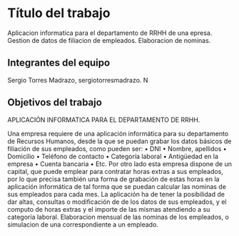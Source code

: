 # Título del trabajo

Aplicacion informatica para el departamento de RRHH de una epresa.
Gestion de datos de filiacion de empleados.
Elaboracion de nominas.

## Integrantes del equipo
Sergio Torres Madrazo, sergiotorresmadrazo.
N
## Objetivos del trabajo

APLICACIÓN INFORMATICA PARA EL  DEPARTAMENTO DE  RRHH.

Una empresa requiere de una aplicación informática para su departamento de Recursos Humanos, desde la que se puedan grabar los datos básicos de filiación de sus empleados, como pueden ser:
•	DNI 
•	Nombre, apellidos 
•	Domicilio 
•	Teléfono de contacto
•	Categoría laboral
•	Antigüedad en la empresa
•	Cuenta bancaria
•	Etc.
Por otro lado esta empresa dispone de un capital, que puede emplear para contratar horas extras a sus empleados, por lo que precisa también una forma de grabación de estas horas en la aplicación informática de tal forma que se puedan calcular las nominas de sus empleados para cada mes.
La aplicación ha de tener la posibilidad de dar altas, consultas o modificación de de los datos de sus empleados, y el computo de horas extras y el importe de las mismas atendiendo a su categoría laboral.
Elaboracion mensual de las nominas de los empleados, o simulacion de una correspondiente a un empleado. 

